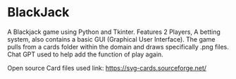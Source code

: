 # BlackJack
A Blackjack game using Python and Tkinter. Features 2 Players, A betting system, also contains a basic GUI (Graphical User Interface). The game pulls from a cards folder within the domain and draws specifically .png files.  Chat GPT used to help add the function of play again.


Open source Card files used link:
https://svg-cards.sourceforge.net/ 
